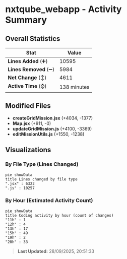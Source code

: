 # nxtqube_webapp - Activity Summary 

## Overall Statistics

| Stat                   | Value                                                             |
| ---------------------- | ----------------------------------------------------------------- |
| **Lines Added** (➕)   | 10595                                          |
| **Lines Removed** (➖) | 5984                                        |
| **Net Change** (↕)    | 4611                |
| **Active Time** (⌚)   | 138 minutes |


## Modified Files
- **createGridMission.jsx** (+4034, -1377)
- **Map.jsx** (+911, -0)
- **updateGridMission.js** (+4100, -3369)
- **editMissionUtils.js** (+1550, -1238)

## Visualizations

### By File Type (Lines Changed)

```mermaid
pie showData
title Lines changed by file type
".jsx" : 6322
".js" : 10257
```

### By Hour (Estimated Activity Count)

```mermaid
pie showData
title Coding activity by hour (count of changes)
"11h" : 1
"12h" : 4
"13h" : 17
"15h" : 49
"19h" : 2
"20h" : 33
```


> **Last Updated:** 28/09/2025, 20:51:33